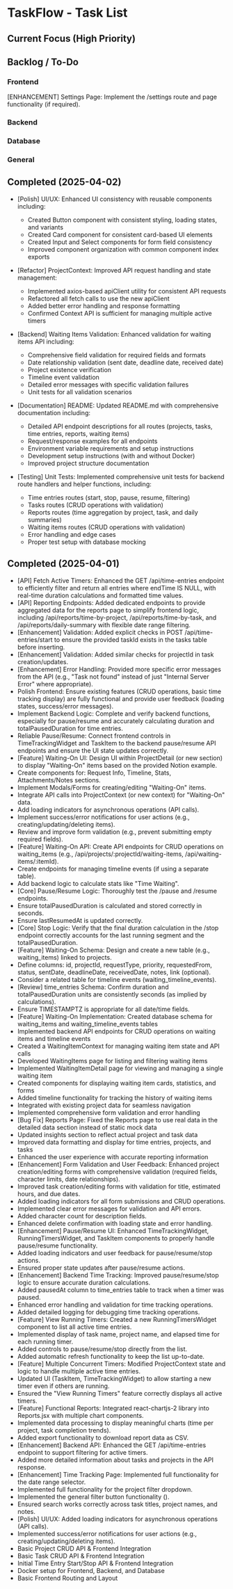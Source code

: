 # TaskFlow - Task List
## Current Focus (High Priority)
## Backlog / To-Do
### Frontend
[ENHANCEMENT] Settings Page:
Implement the /settings route and page functionality (if required).
### Backend
### Database
### General
## Completed (2025-04-02)
- [Polish] UI/UX: Enhanced UI consistency with reusable components including:
  - Created Button component with consistent styling, loading states, and variants
  - Created Card component for consistent card-based UI elements
  - Created Input and Select components for form field consistency
  - Improved component organization with common component index exports

- [Refactor] ProjectContext: Improved API request handling and state management:
  - Implemented axios-based apiClient utility for consistent API requests
  - Refactored all fetch calls to use the new apiClient
  - Added better error handling and response formatting
  - Confirmed Context API is sufficient for managing multiple active timers
- [Backend] Waiting Items Validation: Enhanced validation for waiting items API including:
  - Comprehensive field validation for required fields and formats
  - Date relationship validation (sent date, deadline date, received date)
  - Project existence verification
  - Timeline event validation
  - Detailed error messages with specific validation failures
  - Unit tests for all validation scenarios

- [Documentation] README: Updated README.md with comprehensive documentation including:
  - Detailed API endpoint descriptions for all routes (projects, tasks, time entries, reports, waiting items)
  - Request/response examples for all endpoints
  - Environment variable requirements and setup instructions
  - Development setup instructions (with and without Docker)
  - Improved project structure documentation

- [Testing] Unit Tests: Implemented comprehensive unit tests for backend route handlers and helper functions, including:
  - Time entries routes (start, stop, pause, resume, filtering)
  - Tasks routes (CRUD operations with validation)
  - Reports routes (time aggregation by project, task, and daily summaries)
  - Waiting items routes (CRUD operations with validation)
  - Error handling and edge cases
  - Proper test setup with database mocking

## Completed (2025-04-01)
- [API] Fetch Active Timers: Enhanced the GET /api/time-entries endpoint to efficiently filter and return all entries where endTime IS NULL, with real-time duration calculations and formatted time values.
- [API] Reporting Endpoints: Added dedicated endpoints to provide aggregated data for the reports page to simplify frontend logic, including /api/reports/time-by-project, /api/reports/time-by-task, and /api/reports/daily-summary with flexible date range filtering.
- [Enhancement] Validation: Added explicit checks in POST /api/time-entries/start to ensure the provided taskId exists in the tasks table before inserting.
- [Enhancement] Validation: Added similar checks for projectId in task creation/updates.
- [Enhancement] Error Handling: Provided more specific error messages from the API (e.g., "Task not found" instead of just "Internal Server Error" where appropriate).
- Polish Frontend: Ensure existing features (CRUD operations, basic time tracking display) are fully functional and provide user feedback (loading states, success/error messages).
- Implement Backend Logic: Complete and verify backend functions, especially for pause/resume and accurately calculating duration and totalPausedDuration for time entries.
- Reliable Pause/Resume: Connect frontend controls in TimeTrackingWidget and TaskItem to the backend pause/resume API endpoints and ensure the UI state updates correctly.
- [Feature] Waiting-On UI: Design UI within ProjectDetail (or new section) to display "Waiting-On" items based on the provided Notion example.
- Create components for: Request Info, Timeline, Stats, Attachments/Notes sections.
- Implement Modals/Forms for creating/editing "Waiting-On" items.
- Integrate API calls into ProjectContext (or new context) for "Waiting-On" data.
- Add loading indicators for asynchronous operations (API calls).
- Implement success/error notifications for user actions (e.g., creating/updating/deleting items).
- Review and improve form validation (e.g., prevent submitting empty required fields).
- [Feature] Waiting-On API: Create API endpoints for CRUD operations on waiting_items (e.g., /api/projects/:projectId/waiting-items, /api/waiting-items/:itemId).
- Create endpoints for managing timeline events (if using a separate table).
- Add backend logic to calculate stats like "Time Waiting".
- [Core] Pause/Resume Logic: Thoroughly test the /pause and /resume endpoints.
- Ensure totalPausedDuration is calculated and stored correctly in seconds.
- Ensure lastResumedAt is updated correctly.
- [Core] Stop Logic: Verify that the final duration calculation in the /stop endpoint correctly accounts for the last running segment and the totalPausedDuration.
- [Feature] Waiting-On Schema: Design and create a new table (e.g., waiting_items) linked to projects.
- Define columns: id, projectId, requestType, priority, requestedFrom, status, sentDate, deadlineDate, receivedDate, notes, link (optional).
- Consider a related table for timeline events (waiting_timeline_events).
- [Review] time_entries Schema: Confirm duration and totalPausedDuration units are consistently seconds (as implied by calculations).
- Ensure TIMESTAMPTZ is appropriate for all date/time fields.
- [Feature] Waiting-On Implementation: Created database schema for waiting_items and waiting_timeline_events tables
- Implemented backend API endpoints for CRUD operations on waiting items and timeline events
- Created a WaitingItemContext for managing waiting item state and API calls
- Developed WaitingItems page for listing and filtering waiting items
- Implemented WaitingItemDetail page for viewing and managing a single waiting item
- Created components for displaying waiting item cards, statistics, and forms
- Added timeline functionality for tracking the history of waiting items
- Integrated with existing project data for seamless navigation
- Implemented comprehensive form validation and error handling
- [Bug Fix] Reports Page: Fixed the Reports page to use real data in the detailed data section instead of static mock data
- Updated insights section to reflect actual project and task data
- Improved data formatting and display for time entries, projects, and tasks
- Enhanced the user experience with accurate reporting information
- [Enhancement] Form Validation and User Feedback: Enhanced project creation/editing forms with comprehensive validation (required fields, character limits, date relationships).
- Improved task creation/editing forms with validation for title, estimated hours, and due dates.
- Added loading indicators for all form submissions and CRUD operations.
- Implemented clear error messages for validation and API errors.
- Added character count for description fields.
- Enhanced delete confirmation with loading state and error handling.
- [Enhancement] Pause/Resume UI: Enhanced TimeTrackingWidget, RunningTimersWidget, and TaskItem components to properly handle pause/resume functionality.
- Added loading indicators and user feedback for pause/resume/stop actions.
- Ensured proper state updates after pause/resume actions.
- [Enhancement] Backend Time Tracking: Improved pause/resume/stop logic to ensure accurate duration calculations.
- Added pausedAt column to time_entries table to track when a timer was paused.
- Enhanced error handling and validation for time tracking operations.
- Added detailed logging for debugging time tracking operations.
- [Feature] View Running Timers: Created a new RunningTimersWidget component to list all active time entries.
- Implemented display of task name, project name, and elapsed time for each running timer.
- Added controls to pause/resume/stop directly from the list.
- Added automatic refresh functionality to keep the list up-to-date.
- [Feature] Multiple Concurrent Timers: Modified ProjectContext state and logic to handle multiple active time entries.
- Updated UI (TaskItem, TimeTrackingWidget) to allow starting a new timer even if others are running.
- Ensured the "View Running Timers" feature correctly displays all active timers.
- [Feature] Functional Reports: Integrated react-chartjs-2 library into Reports.jsx with multiple chart components.
- Implemented data processing to display meaningful charts (time per project, task completion trends).
- Added export functionality to download report data as CSV.
- [Enhancement] Backend API: Enhanced the GET /api/time-entries endpoint to support filtering for active timers.
- Added more detailed information about tasks and projects in the API response.
- [Enhancement] Time Tracking Page: Implemented full functionality for the date range selector.
- Implemented full functionality for the project filter dropdown.
- Implemented the general filter button functionality ().
- Ensured search works correctly across task titles, project names, and notes.
- [Polish] UI/UX: Added loading indicators for asynchronous operations (API calls).
- Implemented success/error notifications for user actions (e.g., creating/updating/deleting items).
- Basic Project CRUD API & Frontend Integration
- Basic Task CRUD API & Frontend Integration
- Initial Time Entry Start/Stop API & Frontend Integration
- Docker setup for Frontend, Backend, and Database
- Basic Frontend Routing and Layout
